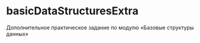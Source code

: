 # basicDataStructuresExtra
Дополнительное практическое задание по модулю «Базовые структуры данных»
